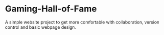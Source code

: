 # Gaming-Hall-of-Fame
A simple website project to get more comfortable with collaboration, version control and basic webpage design.
